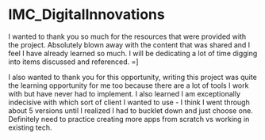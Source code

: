 # IMC_DigitalInnovations

I wanted to thank you so much for the resources that were provided with the project. Absolutely blown away with the content that was shared and I feel I have already learned so much. I will be dedicating a lot of time digging into items discussed and referenced. =]

I also wanted to thank you for this opportunity, writing this project was quite the learning opportunity for me too because there are a lot of tools I work with but have never had to implement. I also learned I am exceptionally indecisive with which sort of client I wanted to use - I think I went through about 5 versions until I realized I had to bucklet down and just choose one. Definitely need to practice creating more apps from scratch vs working in existing tech.
